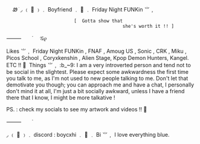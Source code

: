 ㅤ Ꮺ      ֹ         ◞                                  ﹙ 🎤 ﹚﹒           Boyfriend
﹒                                 🚫       ﹒      Friday Night FUNKin         ⺌﹐

                                                             
                             [  Gotta show that
                                               she's worth it !! ]  

⸻　　˙  𝒢𝜚　　 
 ⠀⠀⠀⠀    

Likes  ⺌﹐   Friday Night FUNKin , FNAF , Amoug US , Sonic , CRK , Miku , Picos School  , Coryxkenshin , Alien Stage, Kpop Demon Hunters, Kangel. ETC !! 🎤
﻿
Things  ⺌﹐ :b_~9:   I am a very introverted person and tend not to be social in the slightest. Please expect some awkwardness the first time you talk to me, as I'm not used to new people talking to me. Don't let that demotivate you though; you can approach me and have a chat, I personally don't mind it at all, I'm just a bit socially awkward, unless I have a friend there that I know, I might be more talkative !

PS. : check my socials to see my artwork and videos !! 🍒
 ⠀⠀⠀⠀    

⸻　　˙   

◞                                  ﹙  🌿  ﹚﹒           discord : boycxhi 
﹒                                    🩵        ﹒      Bi          ⺌﹐  I love everything blue.
 

                                

